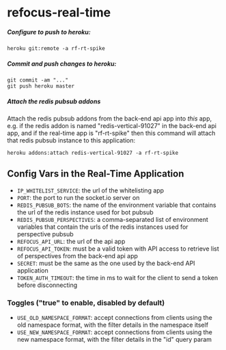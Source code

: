 # refocus-real-time

##### Configure to push to heroku:
```
heroku git:remote -a rf-rt-spike
```

##### Commit and push changes to heroku:
```
git commit -am "..."
git push heroku master
```

##### Attach the redis pubsub addons
Attach the redis pubsub addons from the back-end api app
into *this* app, e.g. if the redis addon is named
"redis-vertical-91027" in the back-end api app, and if the
real-time app is "rf-rt-spike" then this command will
attach that redis pubsub instance to this application:

```
heroku addons:attach redis-vertical-91027 -a rf-rt-spike
```

## Config Vars in the Real-Time Application

* `IP_WHITELIST_SERVICE`: the url of the whitelisting app
* `PORT`: the port to run the socket.io server on
* `REDIS_PUBSUB_BOTS`: the name of the environment variable that contains the
   url of the redis instance used for bot pubsub
* `REDIS_PUBSUB_PERSPECTIVES`: a comma-separated list of environment variables that contain the
   urls of the redis instances used for perspective pubsub
* `REFOCUS_API_URL`: the url of the api app
* `REFOCUS_API_TOKEN`: must be a valid token with API access to retrieve list of
   perspectives from the back-end api app
* `SECRET`: must be the same as the one used by the back-end API application
* `TOKEN_AUTH_TIMEOUT`: the time in ms to wait for the client to send a token before disconnecting

### Toggles ("true" to enable, disabled by default)
* `USE_OLD_NAMESPACE_FORMAT`: accept connections from clients using the old namespace format,
   with the filter details in the namespace itself
* `USE_NEW_NAMESPACE_FORMAT`: accept connections from clients using the new namespace format,
   with the filter details in the "id" query param

